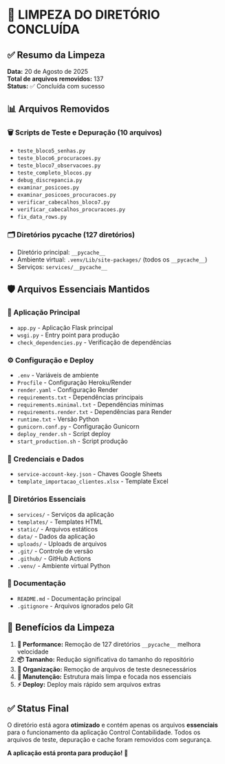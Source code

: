 # 🧹 LIMPEZA DO DIRETÓRIO CONCLUÍDA

## ✅ Resumo da Limpeza

**Data:** 20 de Agosto de 2025  
**Total de arquivos removidos:** 137  
**Status:** ✅ Concluída com sucesso

## 📊 Arquivos Removidos

### 🗑️ Scripts de Teste e Depuração (10 arquivos)
- `teste_bloco5_senhas.py`
- `teste_bloco6_procuracoes.py`  
- `teste_bloco7_observacoes.py`
- `teste_completo_blocos.py`
- `debug_discrepancia.py`
- `examinar_posicoes.py`
- `examinar_posicoes_procuracoes.py`
- `verificar_cabecalhos_bloco7.py`
- `verificar_cabecalhos_procuracoes.py`
- `fix_data_rows.py`

### 🗂️ Diretórios __pycache__ (127 diretórios)
- Diretório principal: `__pycache__`
- Ambiente virtual: `.venv/Lib/site-packages/` (todos os `__pycache__`)
- Serviços: `services/__pycache__`

## 🛡️ Arquivos Essenciais Mantidos

### 📱 Aplicação Principal
- `app.py` - Aplicação Flask principal
- `wsgi.py` - Entry point para produção
- `check_dependencies.py` - Verificação de dependências

### ⚙️ Configuração e Deploy
- `.env` - Variáveis de ambiente
- `Procfile` - Configuração Heroku/Render
- `render.yaml` - Configuração Render
- `requirements.txt` - Dependências principais
- `requirements.minimal.txt` - Dependências mínimas
- `requirements.render.txt` - Dependências para Render
- `runtime.txt` - Versão Python
- `gunicorn.conf.py` - Configuração Gunicorn
- `deploy_render.sh` - Script deploy
- `start_production.sh` - Script produção

### 🔐 Credenciais e Dados
- `service-account-key.json` - Chaves Google Sheets
- `template_importacao_clientes.xlsx` - Template Excel

### 📁 Diretórios Essenciais
- `services/` - Serviços da aplicação
- `templates/` - Templates HTML
- `static/` - Arquivos estáticos
- `data/` - Dados da aplicação  
- `uploads/` - Uploads de arquivos
- `.git/` - Controle de versão
- `.github/` - GitHub Actions
- `.venv/` - Ambiente virtual Python

### 📄 Documentação
- `README.md` - Documentação principal
- `.gitignore` - Arquivos ignorados pelo Git

## 🎯 Benefícios da Limpeza

1. **🚀 Performance:** Remoção de 127 diretórios `__pycache__` melhora velocidade
2. **📦 Tamanho:** Redução significativa do tamanho do repositório
3. **🧹 Organização:** Remoção de arquivos de teste desnecessários
4. **🔧 Manutenção:** Estrutura mais limpa e focada nos essenciais
5. **⚡ Deploy:** Deploy mais rápido sem arquivos extras

## ✅ Status Final

O diretório está agora **otimizado** e contém apenas os arquivos **essenciais** para o funcionamento da aplicação Control Contabilidade. Todos os arquivos de teste, depuração e cache foram removidos com segurança.

**A aplicação está pronta para produção! 🚀**
